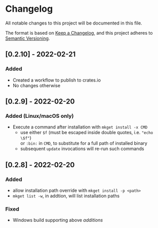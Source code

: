# Changelog

All notable changes to this project will be documented in this file.

The format is based on [Keep a Changelog](https://keepachangelog.com/en/1.0.0/),
and this project adheres to [Semantic Versioning](https://semver.org/spec/v2.0.0.html).

## \[0.2.10] - 2022-02-21

### Added

*   Created a workflow to publish to crates.io
*   No changes otherwise

## \[0.2.9] - 2022-02-20

### Added (Linux/macOS only)

*   Execute a command after installation with `mkget install -x CMD`
    *   use either `$f` (must be escaped inside double quotes, i.e. `"echo \$f"`)\
        or `:bin:` in `CMD`, to substitute for a full path of installed binary
    *   subsequent `update` invocations will re-run such commands

## \[0.2.8] - 2022-02-20

### Added

*   allow installation path override with `mkget install -p <path>`
*   `mkget list -w`, in addtion, will list installation paths

### Fixed

*   Windows build supporting above *additions*
